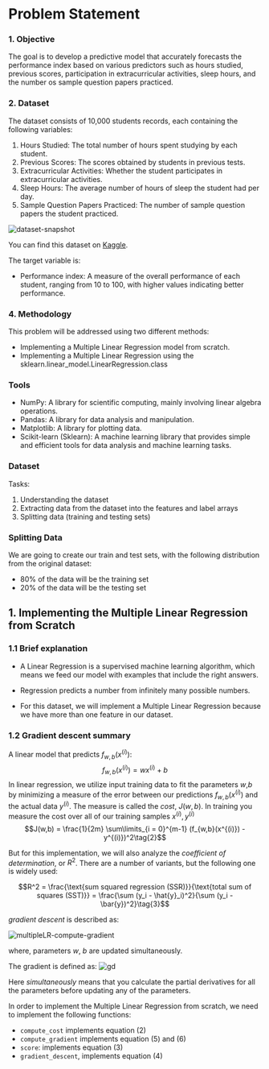 # Problem Statement 

### 1. Objective
The goal is to develop a predictive model that accurately forecasts the performance index based on various predictors such as hours studied, previous scores, participation in extracurricular activities, sleep hours, and the number os sample question papers practiced.

### 2. Dataset
The dataset consists   of 10,000 students records, each containing the following variables:
1. Hours Studied: The total number of hours spent studying by each student.
2. Previous Scores: The scores obtained by students in previous tests.
3. Extracurricular Activities: Whether the student participates in extracurricular activities. 
4. Sleep Hours: The average number of hours of sleep the student had per day.
5. Sample Question Papers Practiced: The number of sample question papers the student practiced.

![dataset-snapshot](https://github.com/diandree/multiple-linear-regression-comparison/assets/37777059/b33f49be-7358-49ed-be84-2ddaf8ad639f)

You can find this dataset on [Kaggle](https://www.kaggle.com/datasets/nikhil7280/student-performance-multiple-linear-regression).

The target variable is:
* Performance index: A measure of the overall performance of each student, ranging from 10 to 100, with higher values indicating better performance. 

### 4. Methodology
This problem will be addressed using two different methods:
* Implementing a Multiple Linear Regression model from scratch.
* Implementing a Multiple Linear Regression using the sklearn.linear_model.LinearRegression.class

### Tools
* NumPy: A library for scientific computing, mainly involving linear algebra operations.
* Pandas: A library for data analysis and manipulation.
* Matplotlib: A library for plotting data.
* Scikit-learn (Sklearn): A machine learning library that provides simple and efficient tools for data analysis and machine learning tasks.


### Dataset 

Tasks:
1. Understanding the dataset
2. Extracting data from the dataset into the features and label arrays
3. Splitting data (training and testing sets)

### Splitting Data

We are going to create our train and test sets, with the following distribution from the original dataset:
* 80% of the data will be the training set
* 20% of the data will be the testing set


## 1. Implementing the Multiple Linear Regression from Scratch

### 1.1 Brief explanation

* A Linear Regression is a supervised machine learning algorithm, which means we feed our model with examples that include the right answers.

* Regression predicts a number from infinitely many possible numbers.

* For this dataset, we will implement a Multiple Linear Regression because we have more than one feature in our dataset.


### 1.2 Gradient descent summary
A linear model that predicts $f_{w,b}(x^{(i)})$:
$$f_{w,b}(x^{(i)}) = wx^{(i)} + b \tag{1}$$
In linear regression, we utilize input training data to fit the parameters $w$,$b$ by minimizing a measure of the error between our predictions $f_{w,b}(x^{(i)})$ and the actual data $y^{(i)}$. The measure is called the $cost$, $J(w,b)$. In training you measure the cost over all of our training samples $x^{(i)},y^{(i)}$
$$J(w,b) = \frac{1}{2m} \sum\limits_{i = 0}^{m-1} (f_{w,b}(x^{(i)}) - y^{(i)})^2\tag{2}$$ 

But for this implementation, we will also analyze the *coefficient of determination*, or $R^2$. There are a number of variants, but the following one is widely used:

$$R^2 = \frac{\text{sum squared regression (SSR)}}{\text{total sum of squares (SST)}} = \frac{\sum (y_i - \hat{y}_i)^2}{\sum (y_i - \bar{y})^2}\tag{3}$$ 

 *gradient descent* is described as:

![multipleLR-compute-gradient](https://github.com/diandree/multiple-linear-regression-comparison/assets/37777059/73841676-7d0f-40fd-82ec-62e1394905bc)

where, parameters $w$, $b$ are updated simultaneously.  

The gradient is defined as:
![gd](https://github.com/diandree/multiple-linear-regression-comparison/assets/37777059/d76989be-e679-44ce-b39c-73e2c25d28a7)


Here *simultaneously* means that you calculate the partial derivatives for all the parameters before updating any of the parameters.

In order to implement the Multiple Linear Regression from scratch, we need to implement the following functions:
- `compute_cost` implements equation (2)
- `compute_gradient` implements equation (5) and (6)
- `score`: implements equation (3)
- `gradient_descent`, implements equation (4)
